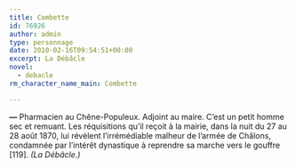 ```yaml
---
title: Combette
id: 76926
author: admin
type: personnage
date: 2010-02-16T09:54:51+00:00
excerpt: La Débâcle
novel:
  - debacle
rm_character_name_main: Combette

---
```

**—** Pharmacien au Chêne-Populeux. Adjoint au maire. C&rsquo;est un petit homme sec et remuant. Les réquisitions qu&rsquo;il reçoit à la mairie, dans la nuit du 27 au 28 août 1870, lui révèlent l&rsquo;irrémédiable malheur de l&rsquo;armée de Châlons, condamnée par l&rsquo;intérêt dynastique à reprendre sa marche vers le gouffre [119]. _(La Débâcle.)_